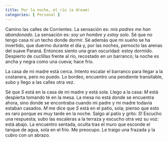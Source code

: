 ```yaml
---
title: Por la noche, el río (a dream)
categories: [ Personal ]
---
```


Camino las calles  de  Corrientes.  La  sensación  es:  *mis
padres me han abandonado*. La sensación es: *soy un hombre y
estoy solo*. Sé que no tengo casa ni un techo donde  dormir.
Sé además que mi sueño se ha invertido, que  duermo  durante
el día y, por las noches,  pernocto  las  arenas  del  suave
Paraná. Entonces siento una gran oscuridad:  estoy  dormido.
Despierto de  cuclillas  frente  al  río,  recostado  en  un
barranco; la noche es ancha y negra como una cueva; hace frío. 

La casa de mi madre está cerca. Intento escalar el  barranco
para llegar a  la  costanera,  pero  no  puedo.  Lo  bordeo,
encuentro una pendiente transitable,  subo  y  llego  a  las
calles otra vez.

Sé que $S$ está en la casa de mi madre y  está  sola.  Llego
a  la  casa:  $M$  está   despierta   tomando   té   en   la
mesa. La  mesa  no  está  donde  se  encuentra  ahora,  sino
donde  se  encontraba   cuando   mi   padre   y   mi   madre
todavía estaban casados. $M$ me dice  que  $S$  está  en  el
patio, sola; pienso que esto es raro porque es muy tarde  en
la  noche.  Salgo  al  patio  y  grito:  $S$!  Escucho   una
respuesta; subo las escaleras a la terraza  y  escucho  otra
vez su voz: está abajo. La encuentro sentada, oculta tras el
muro que esconde el tanque de agua, sola en el frío. Me
preocupo. Le traigo una frazada y la cubro con un abrazo.

